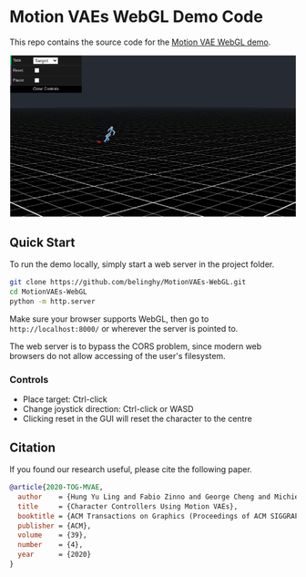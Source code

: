 # Motion VAEs WebGL Demo Code

This repo contains the source code for the [Motion VAE WebGL demo](https://www.cs.ubc.ca/~hyuling/projects/mvae/).

<p align="center">
    <img src="images/target_demo.gif">
</p>

## Quick Start

To run the demo locally, simply start a web server in the project folder.

```bash
git clone https://github.com/belinghy/MotionVAEs-WebGL.git
cd MotionVAEs-WebGL
python -m http.server
```

Make sure your browser supports WebGL, then go to `http://localhost:8000/` or wherever the server is pointed to.

The web server is to bypass the CORS problem, since modern web browsers do not allow accessing of the user's filesystem.

### Controls

- Place target: Ctrl-click
- Change joystick direction: Ctrl-click or WASD
- Clicking reset in the GUI will reset the character to the centre

## Citation

If you found our research useful, please cite the following paper.

```bibtex
@article{2020-TOG-MVAE,
  author    = {Hung Yu Ling and Fabio Zinno and George Cheng and Michiel van de Panne},
  title     = {Character Controllers Using Motion VAEs},
  booktitle = {ACM Transactions on Graphics (Proceedings of ACM SIGGRAPH)},
  publisher = {ACM},
  volume    = {39},
  number    = {4},
  year      = {2020}
}
```
